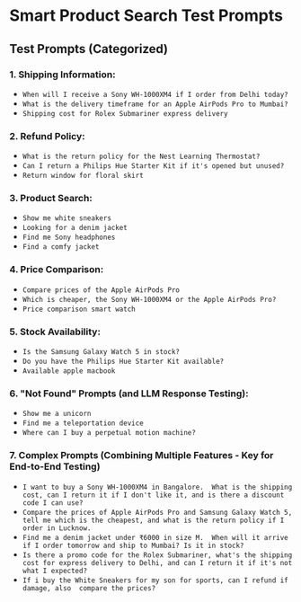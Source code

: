 # Smart Product Search Test Prompts

## Test Prompts (Categorized)

### 1. Shipping Information:

*   `When will I receive a Sony WH-1000XM4 if I order from Delhi today?` 
*   `What is the delivery timeframe for an Apple AirPods Pro to Mumbai?` 
*   `Shipping cost for Rolex Submariner express delivery`

### 2. Refund Policy:

*   `What is the return policy for the Nest Learning Thermostat?` 
*   `Can I return a Philips Hue Starter Kit if it's opened but unused?` 
*   `Return window for floral skirt`

### 3. Product Search:

*   `Show me white sneakers`
*   `Looking for a denim jacket`
*   `Find me Sony headphones` 
*   `Find a comfy jacket` 

### 4. Price Comparison:

*   `Compare prices of the Apple AirPods Pro`
*   `Which is cheaper, the Sony WH-1000XM4 or the Apple AirPods Pro?` 
*   `Price comparison smart watch` 

### 5. Stock Availability:

*   `Is the Samsung Galaxy Watch 5 in stock?`
*   `Do you have the Philips Hue Starter Kit available?`
*   `Available apple macbook`

### 6. "Not Found" Prompts (and LLM Response Testing):

*   `Show me a unicorn` 
*   `Find me a teleportation device`
*   `Where can I buy a perpetual motion machine?`

### 7. Complex Prompts (Combining Multiple Features - Key for End-to-End Testing)


*   `I want to buy a Sony WH-1000XM4 in Bangalore.  What is the shipping cost, can I return it if I don't like it, and is there a discount code I can use?` 
*   `Compare the prices of Apple AirPods Pro and Samsung Galaxy Watch 5, tell me which is the cheapest, and what is the return policy if I order in Lucknow.`
*   `Find me a denim jacket under ₹6000 in size M.  When will it arrive if I order tomorrow and ship to Mumbai? Is it in stock?` 
*   `Is there a promo code for the Rolex Submariner, what's the shipping cost for express delivery to Delhi, and can I return it if it's not what I expected?`
*   `If i buy the White Sneakers for my son for sports, can I refund if damage, also  compare the prices? `

